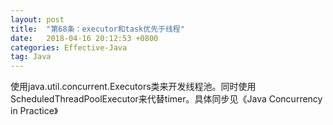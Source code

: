 ```yaml
---
layout: post
title:  "第68条：executor和task优先于线程"
date:   2018-04-16 20:12:53 +0800
categories: Effective-Java
tag: Java
---
```



使用java.util.concurrent.Executors类来开发线程池。同时使用ScheduledThreadPoolExecutor来代替timer。具体同步见《Java Concurrency in Practice》